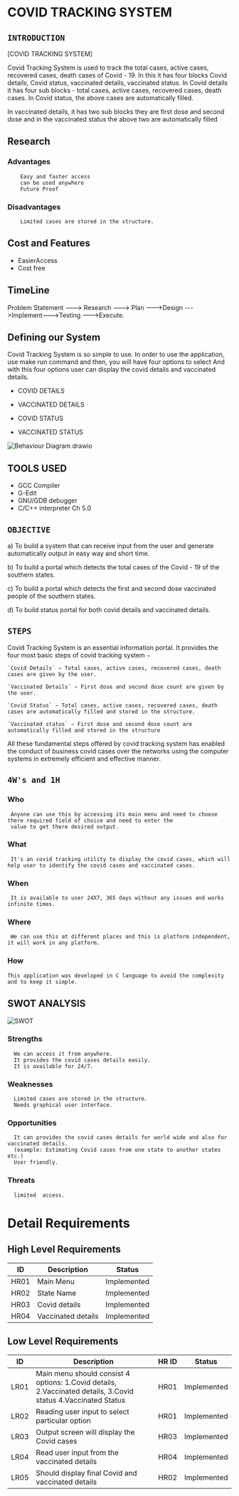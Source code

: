 
# **COVID TRACKING SYSTEM**

## **`INTRODUCTION`**

[COVID TRACKING SYSTEM]

  Covid Tracking System is used to track the total cases, active cases, recovered cases, death cases of Covid - 19. In this it has four blocks Covid details, Covid status, vaccinated details, vaccinated status. In Covid details it has four sub blocks - total cases, active cases, recovered cases, death cases. In Covid status, the above cases are automatically filled.

  In vaccinated details, it has two sub blocks they are first dose and second dose and in the vaccinated status the above two are automatically filled
  
  
  ## Research
   ###  Advantages
        Easy and faster access
        can be used anywhere
        Future Proof

   ###   Disadvantages
        Limited cases are stored in the structure.

 ## Cost and Features
 -   EasierAccess
 -   Cost free

## TimeLine

Problem Statement ---> Research ---> Plan --->Design --->Implement--->Testing --->Execute.

## Defining our System

Covid Tracking System is so simple to use. In order to use the application, use make run command and then, you will have four options to select
And with this four options user can display the covid details and vaccinated details.
* COVID DETAILS

* VACCINATED DETAILS

* COVID STATUS

* VACCINATED STATUS


![Behaviour Diagram drawio](https://user-images.githubusercontent.com/101585225/160676596-63e98f3d-db32-4157-837e-b8b90c856356.png)



## TOOLS USED

* GCC Compiler
* G-Edit
* GNU/GDB debugger
* C/C++ interpreter Ch 5.0


## **`OBJECTIVE`**

a) To build a system that can receive input from the user and generate automatically output in easy way and short time.

b) To build a portal which detects the total cases of the Covid - 19 of the southern states. 

c) To build a portal which detects the first and second dose vaccinated people of the southern states.

d) To build status portal for both covid details and vaccinated details.


## **`STEPS`**

Covid Tracking System is an essential information portal. It provides the four most basic steps of covid tracking system −

    `Covid Details` − Total cases, active cases, recovered cases, death cases are given by the user.

    `Vaccinated Details` − First dose and second dose count are given by the user.

    `Covid Status` − Total cases, active cases, recovered cases, death cases are automatically filled and stored in the structure.

    `Vaccinated status` − First dose and second dose count are automatically filled and stored in the structure

All these fundamental steps offered by covid tracking system has enabled the conduct of business covid cases over the networks using the computer systems in extremely efficient and effective manner.

## **`4W's and 1H`**

### Who
     Anyone can use this by accessing its main menu and need to choose there required field of choice and need to enter the 
     value to get there desired output.
     
### What
     It's an covid tracking utility to display the covid cases, which will help user to identify the covid cases and vaccinated cases.

### When
     It is available to user 24X7, 365 days without any issues and works infinite times.

### Where
     We can use this at different places and this is platform independent, it will work in any platform. 

### How
    This application was developed in C language to avoid the complexity and to keep it simple. 
    
    
## SWOT ANALYSIS

  ![SWOT](https://github.com/vinayvanka/M1_Unit_Converter_Util/blob/main/1_Requirements/SWOT.jpg)

   ### Strengths

      We can access it from anywhere.
      It provides the covid cases details easily.
      It is available for 24/7.
  
   ### Weaknesses

      Limited cases are stored in the structure.
      Needs graphical user interface.

   ### Opportunities

      It can provides the covid cases details for world wide and also for vaccinated details.
      (example: Estimating Covid cases from one state to another states etc.) 
      User friendly.

   ### Threats

      limited  access.

# Detail Requirements

## High Level Requirements
| ID | Description | Status |
|--|--|--|
| HR01 |Main Menu  | Implemented |
| HR02 | State Name | Implemented |
| HR03 | Covid details |  Implemented |
| HR04 | Vaccinated details|  Implemented |



## Low Level Requirements 

| ID | Description | HR ID | Status |
|--|--|--|--|
| LR01 |Main menu should consist 4 options: 1.Covid details, 2.Vaccinated details, 3.Covid status 4.Vaccinated Status  | HR01| Implemented |
| LR02 | Reading user input to select particular option | HR01| Implemented |
 LR03 | Output screen will display the Covid cases  | HR03| Implemented |
| LR04 | Read user input from the vaccinated details | HR04| Implemented |
| LR05 |Should display final Covid and vaccinated details | HR02| Implemented |

